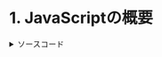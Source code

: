 # 1. JavaScriptの概要

<details><summary>ソースコード</summary><div>
```sample.js
console.log("Hello World");
```
</div></details>
